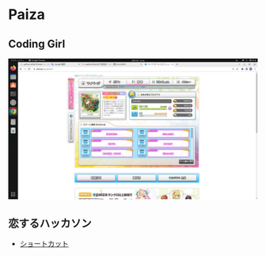# Paiza

## Coding Girl

![Codig Girl](./image/ko-dingu.png)

## 恋するハッカソン

- [ショートカット](./koisuru/syo-to.py)
